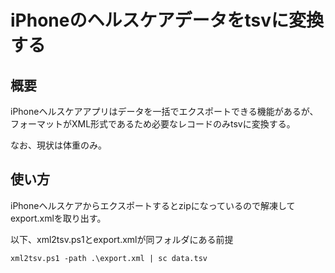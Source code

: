 # iPhoneのヘルスケアデータをtsvに変換する

## 概要

iPhoneヘルスケアアプリはデータを一括でエクスポートできる機能があるが、
フォーマットがXML形式であるため必要なレコードのみtsvに変換する。

なお、現状は体重のみ。

## 使い方

iPhoneヘルスケアからエクスポートするとzipになっているので解凍してexport.xmlを取り出す。

以下、xml2tsv.ps1とexport.xmlが同フォルダにある前提

`xml2tsv.ps1 -path .\export.xml | sc data.tsv`
